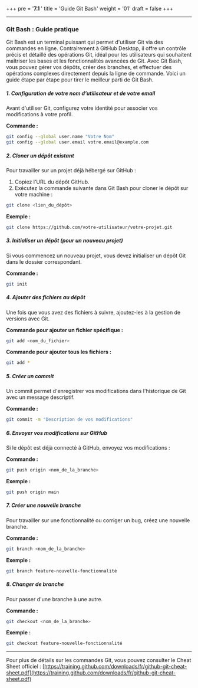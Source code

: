 +++
pre = '<b>7.1 </b>'
title = 'Guide Git Bash'
weight = '01'
draft = false
+++


---
### Git Bash : Guide pratique
Git Bash est un terminal puissant qui permet d'utiliser Git via des commandes en ligne. Contrairement à GitHub Desktop, il offre un contrôle précis et détaillé des opérations Git, idéal pour les utilisateurs qui souhaitent maîtriser les bases et les fonctionnalités avancées de Git. Avec Git Bash, vous pouvez gérer vos dépôts, créer des branches, et effectuer des opérations complexes directement depuis la ligne de commande. 
Voici un guide étape par étape pour tirer le meilleur parti de Git Bash.

##### 1. Configuration de votre nom d’utilisateur et de votre email

Avant d'utiliser Git, configurez votre identité pour associer vos modifications à votre profil.

**Commande :**
```bash
git config --global user.name "Votre Nom"
git config --global user.email votre.email@example.com
```

##### 2. Cloner un dépôt existant

Pour travailler sur un projet déjà hébergé sur GitHub :

1. Copiez l'URL du dépôt GitHub.
2. Exécutez la commande suivante dans Git Bash pour cloner le dépôt sur votre machine :

```bash
git clone <lien_du_dépôt>
```

**Exemple :**
```bash
git clone https://github.com/votre-utilisateur/votre-projet.git
```

##### 3. Initialiser un dépôt (pour un nouveau projet)

Si vous commencez un nouveau projet, vous devez initialiser un dépôt Git dans le dossier correspondant.

**Commande :**
```bash
git init
```

##### 4. Ajouter des fichiers au dépôt

Une fois que vous avez des fichiers à suivre, ajoutez-les à la gestion de versions avec Git.

**Commande pour ajouter un fichier spécifique :**
```bash
git add <nom_du_fichier>
```

**Commande pour ajouter tous les fichiers :**
```bash
git add *
```

##### 5. Créer un commit

Un commit permet d'enregistrer vos modifications dans l'historique de Git avec un message descriptif.

**Commande :**
```bash
git commit -m "Description de vos modifications"
```

##### 6. Envoyer vos modifications sur GitHub

Si le dépôt est déjà connecté à GitHub, envoyez vos modifications :

**Commande :**
```bash
git push origin <nom_de_la_branche>
```

**Exemple :**
```bash
git push origin main
```

##### 7. Créer une nouvelle branche

Pour travailler sur une fonctionnalité ou corriger un bug, créez une nouvelle branche.

**Commande :**
```bash
git branch <nom_de_la_branche>
```

**Exemple :**
```bash
git branch feature-nouvelle-fonctionnalité
```

##### 8. Changer de branche

Pour passer d'une branche à une autre.

**Commande :**
```bash
git checkout <nom_de_la_branche>
```

**Exemple :**
```bash
git checkout feature-nouvelle-fonctionnalité
```

---

Pour plus de détails sur les commandes Git, vous pouvez consulter le Cheat Sheet officiel : [https://training.github.com/downloads/fr/github-git-cheat-sheet.pdf](https://training.github.com/downloads/fr/github-git-cheat-sheet.pdf)